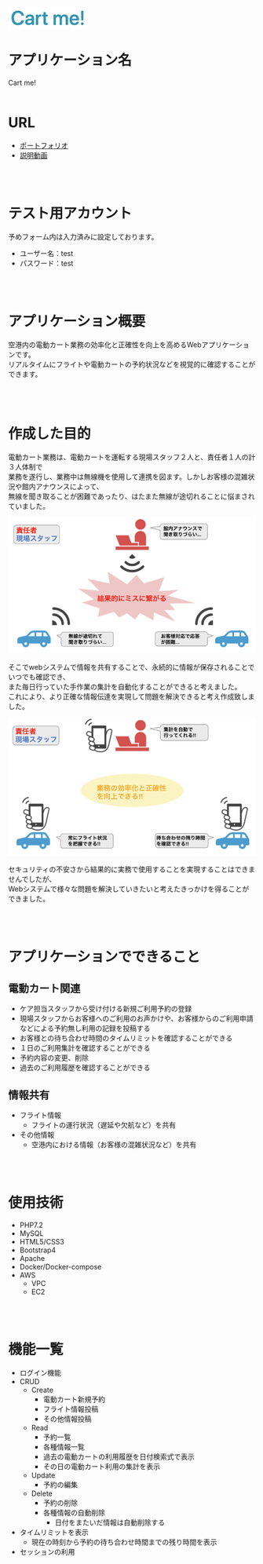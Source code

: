 ![icon](image/cart-me-icon.png)  

# アプリケーション名
Cart me!
<br>
<br>

# URL
- [ポートフォリオ](http://35.73.156.91:8080/public)
- [説明動画]()

<br>
<br>

# テスト用アカウント
予めフォーム内は入力済みに設定しております。  
- ユーザー名：test
- パスワード：test

<br>
<br>

# アプリケーション概要
空港内の電動カート業務の効率化と正確性を向上を高めるWebアプリケーションです。  
リアルタイムにフライトや電動カートの予約状況などを視覚的に確認することができます。

<br>　
<br>

# 作成した目的
電動カート業務は、電動カートを運転する現場スタッフ２人と、責任者１人の計３人体制で  
業務を遂行し、業務中は無線機を使用して連携を図ます。しかしお客様の混雑状況や館内アナウンスによって、  
無線を聞き取ることが困難であったり、はたまた無線が途切れることに悩まされていました。  

![](image/before.png)  

そこでwebシステムで情報を共有することで、永続的に情報が保存されることでいつでも確認でき、  
また毎日行っていた手作業の集計を自動化することができると考えました。  
これにより、より正確な情報伝達を実現して問題を解決できると考え作成致しました。  

![](image/after.png) 

セキュリティの不安さから結果的に実務で使用することを実現することはできませんでしたが、  
Webシステムで様々な問題を解決していきたいと考えたきっかけを得ることができました。  

<br>
<br>

# アプリケーションでできること
## 電動カート関連
- ケア担当スタッフから受け付ける新規ご利用予約の登録
- 現場スタッフからお客様へのご利用のお声かけや、お客様からのご利用申請などによる予約無し利用の記録を投稿する
- お客様との待ち合わせ時間のタイムリミットを確認することができる
- １日のご利用集計を確認することができる
- 予約内容の変更、削除
- 過去のご利用履歴を確認することができる
## 情報共有
- フライト情報
    - フライトの運行状況（遅延や欠航など）を共有
- その他情報
    - 空港内における情報（お客様の混雑状況など）を共有

<br>
<br>

# 使用技術
- PHP7.2
- MySQL
- HTML5/CSS3
- Bootstrap4
- Apache
- Docker/Docker-compose
- AWS
    - VPC
    - EC2

<br>
<br>

# 機能一覧

- ログイン機能
- CRUD
    - Create
        - 電動カート新規予約
        - フライト情報投稿
        - その他情報投稿
    - Read
        - 予約一覧
        - 各種情報一覧
        - 過去の電動カートの利用履歴を日付検索式で表示
        - その日の電動カート利用の集計を表示
    - Update
        - 予約の編集
    - Delete
        - 予約の削除
        - 各種情報の自動削除
            - 日付をまたいだ情報は自動削除する
- タイムリミットを表示
    - 現在の時刻から予約の待ち合わせ時間までの残り時間を表示
- セッションの利用